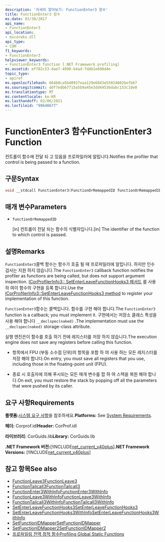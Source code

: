 ```yaml
---
description: '자세히 알아보기: FunctionEnter3 함수'
title: FunctionEnter3 함수
ms.date: 03/30/2017
api_name:
- FunctionEnter3
api_location:
- mscorwks.dll
api_type:
- COM
f1_keywords:
- FunctionEnter3
helpviewer_keywords:
- FunctionEnter3 function [.NET Framework profiling]
ms.assetid: ef782c53-dae7-4990-b4ad-fddb1e690d4e
topic_type:
- apiref
ms.openlocfilehash: 664b0ca5b40937eaa129e6843e55024802befbb7
ms.sourcegitcommit: ddf7edb67715a5b9a45e3dd44536dabc153c1de0
ms.translationtype: MT
ms.contentlocale: ko-KR
ms.lasthandoff: 02/06/2021
ms.locfileid: "99648677"
---
```

# <a name="functionenter3-function"></a><span data-ttu-id="f92e7-103">FunctionEnter3 함수</span><span class="sxs-lookup"><span data-stu-id="f92e7-103">FunctionEnter3 Function</span></span>

<span data-ttu-id="f92e7-104">컨트롤이 함수에 전달 되 고 있음을 프로파일러에 알립니다.</span><span class="sxs-lookup"><span data-stu-id="f92e7-104">Notifies the profiler that control is being passed to a function.</span></span>  
  
## <a name="syntax"></a><span data-ttu-id="f92e7-105">구문</span><span class="sxs-lookup"><span data-stu-id="f92e7-105">Syntax</span></span>  
  
```cpp  
void __stdcall FunctionEnter3(FunctionOrRemappedID functionOrRemappedID);  
```  
  
## <a name="parameters"></a><span data-ttu-id="f92e7-106">매개 변수</span><span class="sxs-lookup"><span data-stu-id="f92e7-106">Parameters</span></span>

- `functionOrRemappedID`

  <span data-ttu-id="f92e7-107">\[in] 컨트롤이 전달 되는 함수의 식별자입니다.</span><span class="sxs-lookup"><span data-stu-id="f92e7-107">\[in] The identifier of the function to which control is passed.</span></span>

## <a name="remarks"></a><span data-ttu-id="f92e7-108">설명</span><span class="sxs-lookup"><span data-stu-id="f92e7-108">Remarks</span></span>  

 <span data-ttu-id="f92e7-109">`FunctionEnter3`콜백 함수는 함수가 호출 될 때 프로파일러에 알립니다. 하지만 인수 검사는 지원 하지 않습니다.</span><span class="sxs-lookup"><span data-stu-id="f92e7-109">The `FunctionEnter3` callback function notifies the profiler as functions are being called, but does not support argument inspection.</span></span> <span data-ttu-id="f92e7-110">[ICorProfilerInfo3:: SetEnterLeaveFunctionHooks3 메서드](icorprofilerinfo3-setenterleavefunctionhooks3-method.md) 를 사용 하 여이 함수의 구현을 등록 합니다.</span><span class="sxs-lookup"><span data-stu-id="f92e7-110">Use the [ICorProfilerInfo3::SetEnterLeaveFunctionHooks3 method](icorprofilerinfo3-setenterleavefunctionhooks3-method.md) to register your implementation of this function.</span></span>  
  
 <span data-ttu-id="f92e7-111">`FunctionEnter3`함수는 콜백입니다. 함수를 구현 해야 합니다.</span><span class="sxs-lookup"><span data-stu-id="f92e7-111">The `FunctionEnter3` function is a callback; you must implement it.</span></span> <span data-ttu-id="f92e7-112">구현에서는 저장소 클래스 특성을 사용 해야 합니다 `__declspec(naked)` .</span><span class="sxs-lookup"><span data-stu-id="f92e7-112">The implementation must use the `__declspec(naked)` storage-class attribute.</span></span>  
  
 <span data-ttu-id="f92e7-113">실행 엔진은이 함수를 호출 하기 전에 레지스터를 저장 하지 않습니다.</span><span class="sxs-lookup"><span data-stu-id="f92e7-113">The execution engine does not save any registers before calling this function.</span></span>  
  
- <span data-ttu-id="f92e7-114">항목에서 FPU (부동 소수점 단위)의 항목을 포함 하 여 사용 하는 모든 레지스터를 저장 해야 합니다.</span><span class="sxs-lookup"><span data-stu-id="f92e7-114">On entry, you must save all registers that you use, including those in the floating-point unit (FPU).</span></span>  
  
- <span data-ttu-id="f92e7-115">종료 시 호출자에 의해 푸시되는 모든 매개 변수를 팝 하 여 스택을 복원 해야 합니다.</span><span class="sxs-lookup"><span data-stu-id="f92e7-115">On exit, you must restore the stack by popping off all the parameters that were pushed by its caller.</span></span>  
  
## <a name="requirements"></a><span data-ttu-id="f92e7-116">요구 사항</span><span class="sxs-lookup"><span data-stu-id="f92e7-116">Requirements</span></span>  

 <span data-ttu-id="f92e7-117">**플랫폼:**[시스템 요구 사항](../../get-started/system-requirements.md)을 참조하세요.</span><span class="sxs-lookup"><span data-stu-id="f92e7-117">**Platforms:** See [System Requirements](../../get-started/system-requirements.md).</span></span>  
  
 <span data-ttu-id="f92e7-118">**헤더:** Corprof.idl</span><span class="sxs-lookup"><span data-stu-id="f92e7-118">**Header:** CorProf.idl</span></span>  
  
 <span data-ttu-id="f92e7-119">**라이브러리:** CorGuids.lib</span><span class="sxs-lookup"><span data-stu-id="f92e7-119">**Library:** CorGuids.lib</span></span>  
  
 <span data-ttu-id="f92e7-120">**.NET Framework 버전:**[!INCLUDE[net_current_v40plus](../../../../includes/net-current-v40plus-md.md)]</span><span class="sxs-lookup"><span data-stu-id="f92e7-120">**.NET Framework Versions:** [!INCLUDE[net_current_v40plus](../../../../includes/net-current-v40plus-md.md)]</span></span>  
  
## <a name="see-also"></a><span data-ttu-id="f92e7-121">참고 항목</span><span class="sxs-lookup"><span data-stu-id="f92e7-121">See also</span></span>

- [<span data-ttu-id="f92e7-122">FunctionLeave3</span><span class="sxs-lookup"><span data-stu-id="f92e7-122">FunctionLeave3</span></span>](functionleave3-function.md)
- [<span data-ttu-id="f92e7-123">FunctionTailcall3</span><span class="sxs-lookup"><span data-stu-id="f92e7-123">FunctionTailcall3</span></span>](functiontailcall3-function.md)
- [<span data-ttu-id="f92e7-124">FunctionEnter3WithInfo</span><span class="sxs-lookup"><span data-stu-id="f92e7-124">FunctionEnter3WithInfo</span></span>](functionenter3withinfo-function.md)
- [<span data-ttu-id="f92e7-125">FunctionLeave3WithInfo</span><span class="sxs-lookup"><span data-stu-id="f92e7-125">FunctionLeave3WithInfo</span></span>](functionleave3withinfo-function.md)
- [<span data-ttu-id="f92e7-126">FunctionTailcall3WithInfo</span><span class="sxs-lookup"><span data-stu-id="f92e7-126">FunctionTailcall3WithInfo</span></span>](functiontailcall3withinfo-function.md)
- [<span data-ttu-id="f92e7-127">SetEnterLeaveFunctionHooks3</span><span class="sxs-lookup"><span data-stu-id="f92e7-127">SetEnterLeaveFunctionHooks3</span></span>](icorprofilerinfo3-setenterleavefunctionhooks3-method.md)
- [<span data-ttu-id="f92e7-128">SetEnterLeaveFunctionHooks3WithInfo</span><span class="sxs-lookup"><span data-stu-id="f92e7-128">SetEnterLeaveFunctionHooks3WithInfo</span></span>](icorprofilerinfo3-setenterleavefunctionhooks3withinfo-method.md)
- [<span data-ttu-id="f92e7-129">SetFunctionIDMapper</span><span class="sxs-lookup"><span data-stu-id="f92e7-129">SetFunctionIDMapper</span></span>](icorprofilerinfo-setfunctionidmapper-method.md)
- [<span data-ttu-id="f92e7-130">SetFunctionIDMapper2</span><span class="sxs-lookup"><span data-stu-id="f92e7-130">SetFunctionIDMapper2</span></span>](icorprofilerinfo3-setfunctionidmapper2-method.md)
- [<span data-ttu-id="f92e7-131">프로파일링 전역 정적 함수</span><span class="sxs-lookup"><span data-stu-id="f92e7-131">Profiling Global Static Functions</span></span>](profiling-global-static-functions.md)
